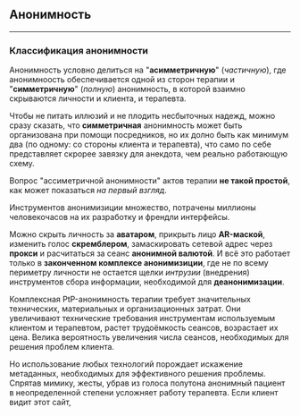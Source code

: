 ## Анонимность
---

### Классификация анонимности

Анонимность условно делиться на "**асимметричную**" (_частичную_), где анонимноость обеспечивается одной из сторон терапии и "**симметричную**" (_полную_) анонимность, в которой взаимно скрываются личности и клиента, и терапевта.

Чтобы не питать иллюзий и не плодить несбыточных надежд, можно сразу сказать, что **симметричная** анонимность может быть организована при помощи посредников, но их долно быть как минимум два (по одному: со стороны клиента и терапевта), что само по себе представляет скрорее завязку для анекдота, чем реально работающую схему.

Вопрос "ассиметричной анонимности" актов терапии **не такой простой**, как может показаться _на первый взгляд_. 

Инструментов анонимизиции множество, потрачены миллионы человекочасов на их разработку и френдли интерфейсы.

Можно скрыть личность за **аватаром**, прикрыть лицо **AR-маской**, изменить голос **скремблером**, замаскировать сетевой адрес через **прокси** и расчитаться за сеанс **анонимной валютой**. И всё это работает только в **законченном комплексе анонимизиции**, где не по всему периметру личности не остается щелки _интрузии_ (внедрения) инструментов сбора информации, необходимой для **деанонимизации**.

Комплексная PtP-анонимность терапии требует значительных технических, материальных и организационных затрат. Они увеличивают технические требования инструментам используемым клиентом и терапевтом, растет трудоёмкость сеансов, возрастает их цена. Велика вероятность увеличения числа сеансов, необходимых для решения проблем клиента. 

Но использование любых технологий порождает искажение метаданных, необходимых для эффективного решения проблемы. Спрятав мимику, жесты, убрав из голоса полутона анонимный пациент в неопределенной степени усложняет работу терапевта. 
Если клиент видит этот сайт, 
